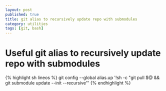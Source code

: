 ```yaml
---
layout: post
published: true
title: git alias to recursively update repo with submodules
category: utilities
tags: [git, bash]
---
```


# Useful git alias to recursively update repo with submodules

{% highlight sh lineos %}
    git config --global alias.up '!sh -c "git pull $@ && git submodule update --init --recursive"'
{% endhighlight %}
